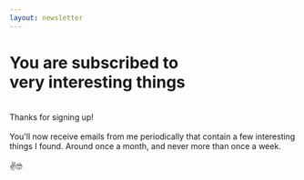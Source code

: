 ```yaml
---
layout: newsletter
---
```

<h1 class="homepagename">
	<b><!-- ✅<br> -->
	You are subscribed to<br>very interesting things</b></h1><br>
Thanks for signing up! <br>
<br>
You'll now receive emails from me periodically that contain a few interesting things I found. Around once a month, and never more than once a week. <br>
<br>
✌️🤓

